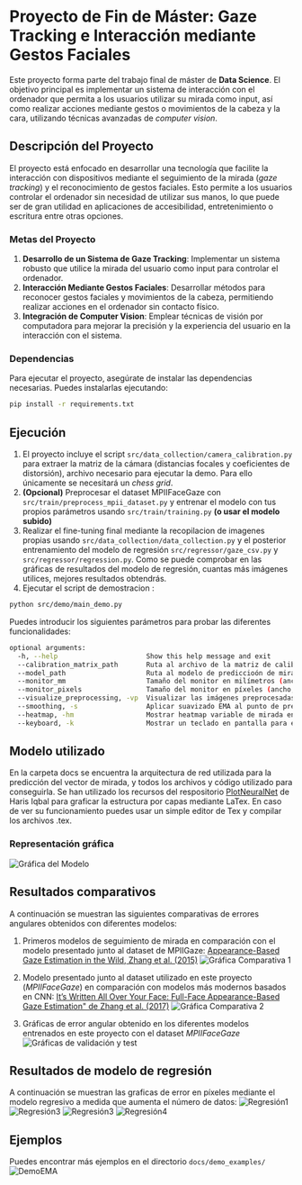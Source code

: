
# Proyecto de Fin de Máster: Gaze Tracking e Interacción mediante Gestos Faciales

Este proyecto forma parte del trabajo final de máster de **Data Science**. El objetivo principal es implementar un sistema de interacción con el ordenador que permita a los usuarios utilizar su mirada como input, así como realizar acciones mediante gestos o movimientos de la cabeza y la cara, utilizando técnicas avanzadas de *computer vision*.

## Descripción del Proyecto

El proyecto está enfocado en desarrollar una tecnología que facilite la interacción con dispositivos mediante el seguimiento de la mirada (*gaze tracking*) y el reconocimiento de gestos faciales. Esto permite a los usuarios controlar el ordenador sin necesidad de utilizar sus manos, lo que puede ser de gran utilidad en aplicaciones de accesibilidad, entretenimiento o escritura entre otras opciones.

### Metas del Proyecto

1. **Desarrollo de un Sistema de Gaze Tracking**: Implementar un sistema robusto que utilice la mirada del usuario como input para controlar el ordenador.
2. **Interacción Mediante Gestos Faciales**: Desarrollar métodos para reconocer gestos faciales y movimientos de la cabeza, permitiendo realizar acciones en el ordenador sin contacto físico.
3. **Integración de Computer Vision**: Emplear técnicas de visión por computadora para mejorar la precisión y la experiencia del usuario en la interacción con el sistema.

### Dependencias

Para ejecutar el proyecto, asegúrate de instalar las dependencias necesarias. Puedes instalarlas ejecutando:

```bash
pip install -r requirements.txt
```

## Ejecución

1. El proyecto incluye el script `src/data_collection/camera_calibration.py` para extraer la matriz de la cámara (distancias focales y coeficientes de distorsión), archivo necesario para ejecutar la demo. Para ello únicamente se necesitará un _chess grid_.
2. **(Opcional)** Preprocesar el dataset MPIIFaceGaze con `src/train/preprocess_mpii_dataset.py` y entrenar el modelo con tus propios parámetros usando `src/train/training.py` **(o usar el modelo subido)** 
3. Realizar el fine-tuning final mediante la recopilacion de imagenes propias usando `src/data_collection/data_collection.py` y el posterior entrenamiento del modelo de regresión `src/regressor/gaze_csv.py` y `src/regressor/regression.py`. Como se puede comprobar en las gráficas de resultados del modelo de regresión, cuantas más imágenes utilices, mejores resultados obtendrás.
3. Ejecutar el script de demostracion :

```bash
python src/demo/main_demo.py
```
Puedes introducir los siguientes parámetros para probar las diferentes funcionalidades:

```bash
optional arguments:
  -h, --help                      Show this help message and exit
  --calibration_matrix_path       Ruta al archivo de la matriz de calibración de la cámara
  --model_path                    Ruta al modelo de prediccioón de mirada
  --monitor_mm                    Tamaño del monitor en milímetros (ancho,alto)
  --monitor_pixels                Tamaño del monitor en píxeles (ancho,alto)
  --visualize_preprocessing, -vp  Visualizar las imágenes preprocesadas de cara y ojos
  --smoothing, -s                 Aplicar suavizado EMA al punto de predicción de mirada
  --heatmap, -hm                  Mostrar heatmap variable de mirada en una imagen
  --keyboard, -k                  Mostrar un teclado en pantalla para escribir texto mediante la mirada y gestos faciales (por dejecto, fruncido del ceño)
  ``` 

## Modelo utilizado
En la carpeta docs se encuentra la arquitectura de red utilizada para la predicción del vector de mirada, y todos los archivos y código utilizado para conseguirla.
Se han utilizado los recursos del respositorio [PlotNeuralNet](https://github.com/HarisIqbal88/PlotNeuralNet) de Haris Iqbal para graficar la estructura por capas mediante LaTex. En caso de ver su funcionamiento puedes usar un simple editor de Tex y compilar los archivos .tex.

### Representación gráfica

![Gráfica del Modelo](docs/CNN_graph/cnn_layers.png)

## Resultados comparativos

A continuación se muestran las siguientes comparativas de errores angulares obtenidos con diferentes modelos:

1. Primeros modelos de seguimiento de mirada en comparación con el modelo presentado junto al dataset de MPIIGaze: [Appearance-Based Gaze Estimation in the Wild, Zhang et al. (2015)](https://arxiv.org/pdf/1504.02863v1)
![Gráfica Comparativa 1](docs/results/MPI2015.png) 

2. Modelo presentado junto al dataset utilizado en este proyecto (_MPIIFaceGaze_) en comparación con modelos más modernos basados en CNN: [It’s Written All Over Your Face: Full-Face Appearance-Based Gaze Estimation" de Zhang et al. (2017)](https://ieeexplore.ieee.org/document/8015018)
![Gráfica Comparativa 2](docs/results/MPI2017.png)

3. Gráficas de error angular obtenido en los diferentes modelos entrenados en este proyecto con el dataset _MPIIFaceGaze_
![Gráficas de validación y test](docs/results/cnn_models_val_comparation.png) 

## Resultados de modelo de regresión

A continuación se muestran las graficas de error en píxeles mediante el modelo regresivo a medida que aumenta el número de datos:
![Regresión1](docs/results/fine-tuning_regression0.png) 
![Regresión3](docs/results/fine-tuning_regression1.png) 
![Regresión3](docs/results/fine-tuning_regression2.png) 
![Regresión4](docs/results/fine-tuning_Catboost.png) 

## Ejemplos

Puedes encontrar más ejemplos en el directorio `docs/demo_examples/`
![DemoEMA](docs/demo_examples/Demo_Exponential_Moving_Average.gif) 



